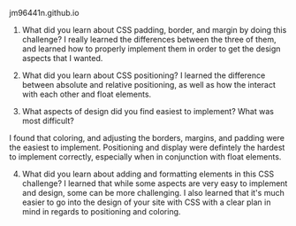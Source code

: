 jm96441n.github.io

1) What did you learn about CSS padding, border, and margin by doing this challenge?
I really learned the differences between the three of them, and learned how to properly implement them in order to get the design aspects that I wanted.

2) What did you learn about CSS positioning?
I learned the difference between absolute and relative positioning, as well as how the interact with each other and float elements.

3) What aspects of design did you find easiest to implement? What was most difficult?

I found that coloring, and adjusting the borders, margins, and padding were the easiest to implement. Positioning and display were defintely the hardest to implement correctly, especially when in conjunction with float elements.

4) What did you learn about adding and formatting elements in this CSS challenge?
I learned that while some aspects are very easy to implement and design, some can be more challenging. I also learned that it's much easier to go into the design of your site with CSS with a clear plan in mind in regards to positioning and coloring.